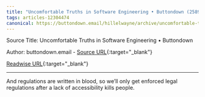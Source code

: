 ```yaml
---
title: "Uncomfortable Truths in Software Engineering • Buttondown (258996952)"
tags: articles-12304474
canonical: https://buttondown.email/hillelwayne/archive/uncomfortable-truths-in-software-engineering/
---
```


Source Title: Uncomfortable Truths in Software Engineering • Buttondown

Author: buttondown.email - [Source URL](https://buttondown.email/hillelwayne/archive/uncomfortable-truths-in-software-engineering/){:target="_blank"}

[Readwise URL](https://readwise.io/open/258996952){:target="_blank"}

---

And regulations are written in blood, so we’ll only get enforced legal regulations after a lack of accessibility kills people.
